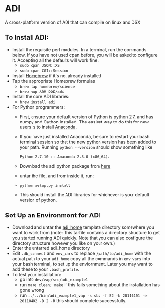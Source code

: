 # ADI
A cross-platform version of ADI that can compile on linux and OSX

## To Install ADI:

- Install the requisite perl modules. In a terminal, run the commands below. If you have not used cpan before, you will be asked to configure it. Accepting all the defaults will work fine.
  - `sudo cpan JSON::XS`
  - `sudo cpan CGI::Session`
- Install [Homebrew](http://brew.sh/) if it's not already installed
- Tap the appropriate Homebrew formulas
  - `brew tap homebrew/science`
  - `brew tap ARM-DOE/adi`
- Install the core ADI libraries:
  - `brew install adi`
- For Python programmers:
  - First, ensure your default version of Python is python 2.7, and has numpy and Cython installed. The easiest way to do this for new users is to install [Anaconda](http://continuum.io/downloads).
  - If you have just installed Anaconda, be sure to restart your bash terminal session so that the new python version has been added to your path. Running `python --version` should show something like 
  
    `Python 2.7.10 :: Anaconda 2.3.0 (x86_64)`.
  - Download the adi python package from [here](https://engineering.arm.gov/~vonderfecht/adi-python-1.0.tar.gz)
  - untar the file, and from inside it, run:
  - `python setup.py install`
  - This should install the ADI libraries for whichever is your default version of python.

## Set Up an Environment for ADI

- Download and untar the [adi_home](https://engineering.arm.gov/~vonderfecht/adi_home.tar.gz) template directory somewhere you want to work from (note: This tarfile contains a directory structure to get you started running ADI quickly. Note that you can also configure the directory structure however you like on your own.)
- Enter the untarred adi_home directory
- Edit `.db_connect` and `env_vars` to replace `/path/to/adi_home` with the actual path to your `adi_home`
copy all the commands in `env_vars` into your bash terminal, to set up the enviornment. Later you may want to add these to your `.bash_profile`.
- To test your installation:
  - go into `dev/vap/src/adi_example1`
  - run `make clean; make` If this fails something about the installation has gone wrong
  - run `../../bin/adi_example1_vap -s sbs -f S2 -b 20110401 -e 20110402 -D 2 -R` this should complete successfully.
